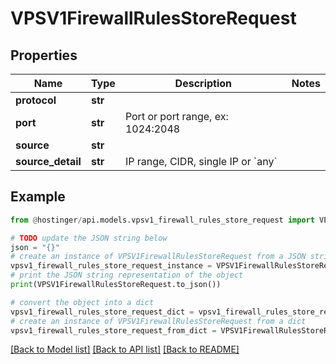 # VPSV1FirewallRulesStoreRequest


## Properties

Name | Type | Description | Notes
------------ | ------------- | ------------- | -------------
**protocol** | **str** |  | 
**port** | **str** | Port or port range, ex: 1024:2048 | 
**source** | **str** |  | 
**source_detail** | **str** | IP range, CIDR, single IP or &#x60;any&#x60; | 

## Example

```python
from @hostinger/api.models.vpsv1_firewall_rules_store_request import VPSV1FirewallRulesStoreRequest

# TODO update the JSON string below
json = "{}"
# create an instance of VPSV1FirewallRulesStoreRequest from a JSON string
vpsv1_firewall_rules_store_request_instance = VPSV1FirewallRulesStoreRequest.from_json(json)
# print the JSON string representation of the object
print(VPSV1FirewallRulesStoreRequest.to_json())

# convert the object into a dict
vpsv1_firewall_rules_store_request_dict = vpsv1_firewall_rules_store_request_instance.to_dict()
# create an instance of VPSV1FirewallRulesStoreRequest from a dict
vpsv1_firewall_rules_store_request_from_dict = VPSV1FirewallRulesStoreRequest.from_dict(vpsv1_firewall_rules_store_request_dict)
```
[[Back to Model list]](../README.md#documentation-for-models) [[Back to API list]](../README.md#documentation-for-api-endpoints) [[Back to README]](../README.md)



